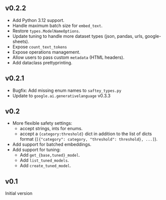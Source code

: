 ## v0.2.2

- Add Python 3.12 support.
- Handle maximum batch size for `embed_text`.
- Restore `types.ModelNameOptions`.
- Update tuning to handle more dataset types (json, pandas, urls, google-sheets).
- Expose `count_text_tokens`
- Expose operations management.
- Allow users to pass custom `metadata` (HTML headers).
- Add dataclass prettyprinting.

## v0.2.1

- Bugfix: Add missing enum names to `saftey_types.py`
- Update to `google.ai.generativelanguage` v0.3.3 

## v0.2

- More flexible safety settings: 
  - accept strings, ints for enums.
  - accept a `{category:threshold}` dict in addition to the
    list of dicts format (`[{"category": category, "threshold": threshold}, ...]`).
- Add support for batched embeddings.
- Add support for tuning:
  - Add `get_{base,tuned}_model`.
  - Add `list_tuned_models`.
  - Add `create_tuned_model`.

## v0.1

Initial version
